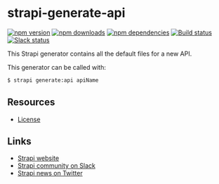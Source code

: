 # strapi-generate-api

[![npm version](https://img.shields.io/npm/v/strapi-generate-api.svg)](https://www.npmjs.org/package/strapi-generate-api)
[![npm downloads](https://img.shields.io/npm/dm/strapi-generate-api.svg)](https://www.npmjs.org/package/strapi-generate-api)
[![npm dependencies](https://david-dm.org/strapi/strapi-generate-api.svg)](https://david-dm.org/strapi/strapi-generate-api)
[![Build status](https://travis-ci.org/strapi/strapi-generate-api.svg?branch=master)](https://travis-ci.org/strapi/strapi-generate-api)
[![Slack status](https://slack.strapi.io/badge.svg)](http://slack.strapi.io)

This Strapi generator contains all the default files for a new API.

This generator can be called with:

```bash
$ strapi generate:api apiName
```

## Resources

- [License](LICENSE)

## Links

- [Strapi website](http://strapi.io/)
- [Strapi community on Slack](http://slack.strapi.io)
- [Strapi news on Twitter](https://twitter.com/strapijs)
